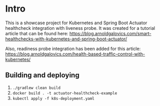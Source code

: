 # Intro
This is a showcase project for Kubernetes and Spring Boot Actuator healthcheck integration with liveness probe.
It was created for a tutorial article that can be found here:
https://blog.arnoldgalovics.com/smart-healthchecks-with-kubernetes-and-spring-boot-actuator/

Also, readiness probe integration has been added for this article:
https://blog.arnoldgalovics.com/health-based-traffic-control-with-kubernetes/


## Building and deploying
1. `./gradlew clean build` 
2. `docker build . -t actuator-healthcheck-example`
3. `kubectl apply -f k8s-deployment.yaml`

